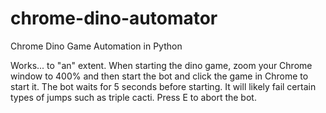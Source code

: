 # chrome-dino-automator
Chrome Dino Game Automation in Python

Works... to "an" extent. When starting the dino game, zoom your Chrome window to 400% and then start the bot and click the game in Chrome to start it. The bot waits for 5 seconds before starting. It will likely fail certain types of jumps such as triple cacti.
Press E to abort the bot.
